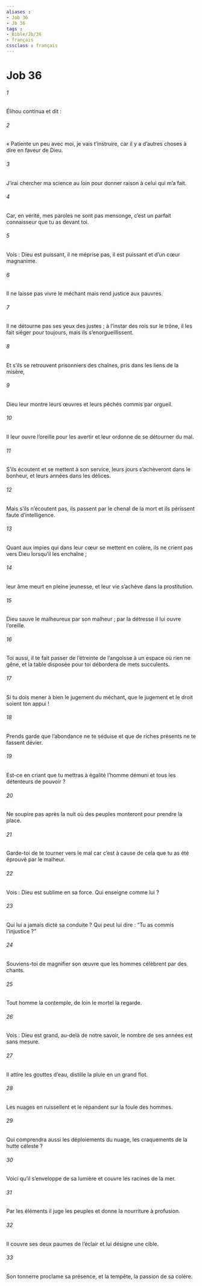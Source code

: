 ```yaml
---
aliases : 
- Job 36
- Jb 36
tags : 
- Bible/Jb/36
- français
cssclass : français
---
```


# Job 36

###### 1
Élihou continua et dit :
###### 2
« Patiente un peu avec moi, je vais t’instruire,
car il y a d’autres choses à dire en faveur de Dieu.
###### 3
J’irai chercher ma science au loin
pour donner raison à celui qui m’a fait.
###### 4
Car, en vérité, mes paroles ne sont pas mensonge,
c’est un parfait connaisseur que tu as devant toi.
###### 5
Vois : Dieu est puissant, il ne méprise pas,
il est puissant et d’un cœur magnanime.
###### 6
Il ne laisse pas vivre le méchant
mais rend justice aux pauvres.
###### 7
Il ne détourne pas ses yeux des justes ;
à l’instar des rois sur le trône,
il les fait siéger pour toujours,
mais ils s’enorgueillissent.
###### 8
Et s’ils se retrouvent prisonniers des chaînes,
pris dans les liens de la misère,
###### 9
Dieu leur montre leurs œuvres
et leurs péchés commis par orgueil.
###### 10
Il leur ouvre l’oreille pour les avertir
et leur ordonne de se détourner du mal.
###### 11
S’ils écoutent et se mettent à son service,
leurs jours s’achèveront dans le bonheur,
et leurs années dans les délices.
###### 12
Mais s’ils n’écoutent pas, ils passent par le chenal de la mort
et ils périssent faute d’intelligence.
###### 13
Quant aux impies qui dans leur cœur se mettent en colère,
ils ne crient pas vers Dieu lorsqu’il les enchaîne ;
###### 14
leur âme meurt en pleine jeunesse,
et leur vie s’achève dans la prostitution.
###### 15
Dieu sauve le malheureux par son malheur ;
par la détresse il lui ouvre l’oreille.
###### 16
Toi aussi, il te fait passer de l’étreinte de l’angoisse
à un espace où rien ne gêne,
et la table disposée pour toi débordera de mets succulents.
###### 17
Si tu dois mener à bien le jugement du méchant,
que le jugement et le droit soient ton appui !
###### 18
Prends garde que l’abondance ne te séduise
et que de riches présents ne te fassent dévier.
###### 19
Est-ce en criant que tu mettras à égalité l’homme démuni
et tous les détenteurs de pouvoir ?
###### 20
Ne soupire pas après la nuit
où des peuples monteront pour prendre la place.
###### 21
Garde-toi de te tourner vers le mal
car c’est à cause de cela que tu as été éprouvé par le malheur.
###### 22
Vois : Dieu est sublime en sa force.
Qui enseigne comme lui ?
###### 23
Qui lui a jamais dicté sa conduite ?
Qui peut lui dire : “Tu as commis l’injustice ?”
###### 24
Souviens-toi de magnifier son œuvre
que les hommes célèbrent par des chants.
###### 25
Tout homme la contemple,
de loin le mortel la regarde.
###### 26
Vois : Dieu est grand, au-delà de notre savoir,
le nombre de ses années est sans mesure.
###### 27
Il attire les gouttes d’eau,
distille la pluie en un grand flot.
###### 28
Les nuages en ruissellent
et le répandent sur la foule des hommes.
###### 29
Qui comprendra aussi les déploiements du nuage,
les craquements de la hutte céleste ?
###### 30
Voici qu’il s’enveloppe de sa lumière
et couvre les racines de la mer.
###### 31
Par les éléments il juge les peuples
et donne la nourriture à profusion.
###### 32
Il couvre ses deux paumes de l’éclair
et lui désigne une cible.
###### 33
Son tonnerre proclame sa présence,
et la tempête, la passion de sa colère.

